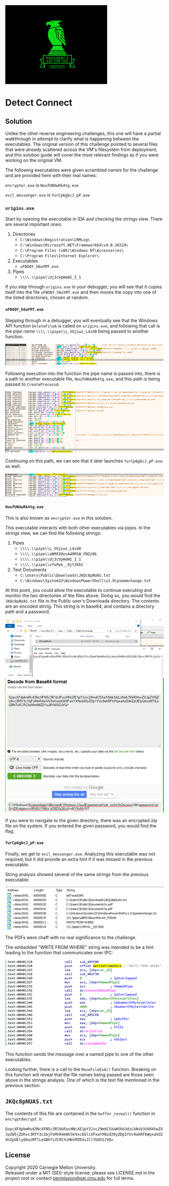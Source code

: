 <img src="../../../pc1-logo.png" height="250px">

# Detect Connect

## Solution

Unlike the other reverse engineering challenges, this one will have a partial walkthrough in attempt to clarify what is
happening between the executables. The original version of this challenge pointed to several files that were already
scattered across the VM's filesystem from deployment, and this solution guide will cover the most relevant findings as
if you were working on the original VM.

The following executables were given scrambled names for the challenge and are provided here with their real names:

`encrypter.exe` is `NoufUNUwRk4tg.exe`

`evil_messenger.exe` is `YurCp6gbcJ_pP.exe`

### `origins.exe`

Start by opening the executable in IDA and checking the strings view. There are several important ones:

1. Directories
    - `C:\Windows\Registration\CRMLog\`
    - `C:\Windows\Microsoft.NET\Framework64\v4.0.30319\`
    - `C:\Program Files (x86)\Windows NT\Accessories\`
    - `C:\Program Files\Internet Explorer\`
2. Executables
    - `uFBOQY_h6aYMT.exe`
3. Pipes
    - `\\\\.\\pipe\\Uj3cVpHeW1_I_1`

If you step through `origins.exe` in your debugger, you will see that it copies itself into the file `uFBOQY_h6aYMT.exe`
and then moves the copy into one of the listed directories, chosen at random.

#### `uFBOQY_h6aYMT.exe`

Stepping through in a debugger, you will eventually see that the Windows API function `DeleteFileA` is called on
`origins.exe`, and following that call is the pipe name `\\\\.\\pipe\\L_VGjLwz_L4zd8` being passed to another function.

<img src="deletefile.png">

Following execution into the function the pipe name is passed into, there is a path to another executable file,
`NoufUNUwRk4tg.exe`, and this path is being passed to `CreateProcessA`.

<img src="nouflaunch.png">

Continuing on this path, we can see that it later launches `YurCp6gbcJ_pP.exe` as well.

<img src="yurcpath.png">

#### `NoufUNUwRk4tg.exe`

This is also known as `encrypter.exe` in this solution.

This executable interacts with both other executables via pipes. In the strings view, we can find the following strings:

1. Pipes
    - `\\\\.\\pipe\\L_VGjLwz_L4zd8`
    - `\\\\.\\pipe\\aBMX38osA40M1W_FNZz0k`
    - `\\\\.\\pipe\\Uj3cVpHeW1_I_1`
    - `\\\\.\\pipe\\vfoPwk__OjY3XkC`
2. Text Documents
    - `C:\Users\Public\Downloads\JKQc8pNUAS.txt`
    - `C:\Windows\System32\WindowsPowerShell\v1.0\psmemchange.txt`

At this point, you could allow the executable to continue executing and monitor the two directories of the files above.
Doing so, you would find the `JKQc8pNUAS.txt` file in the Public user's Downloads directory. The contents are an
encoded string. This string is in base64, and contains a directory path and a password.

<img src="jkqfile.png">

<img src="base64decode.png">

If you were to navigate to the given directory, there was an encrypted zip file on the system. If you entered the given
password, you would find the flag.

#### `YurCp6gbcJ_pP.exe`

Finally, we get to `evil_messenger.exe`. Analyzing this executable was not required, but it did provide an extra hint if
it was missed in the previous executable.

String analysis showed several of the same strings from the previous executable:

<img src="messengerstrings.png">

The PDFs were chaff with no real significance to the challenge.

The embedded "WRITE FROM WHERE" string was intended to be a hint leading to the function that communicates over IPC:

<img src="writefromwhere.png">

This function sends the message over a named pipe to one of the other executables.

Looking further, there is a call to the `MoveFileExA()` function. Breaking on this function will reveal that the file
names being passed are those seen above in the strings analysis. One of which is the text file mentioned in the previous
section.

## `JKQc8pNUAS.txt`

The contents of this file are contained in the `buffer_reveal()` function in `encryptdecrypt.h`:

`QzpcXFdpbmRvd3NcXFN5c3RlbUFwcHNcXE1pY3Jvc29mdC5XaW5kb3dzLkNsb3VkRXhwZXJpZW5jZUhvc3RfY3c1bjFoMnR4eWV3eVxcbGliXFxwYXNzd29yZDp1YUc9akRFbWpxaXd2dnZpUElyQkozMTlLeGBhTzZCRChzMmtMZD1uJllYb052JVQ=`

## License
Copyright 2020 Carnegie Mellon University.  
Released under a MIT (SEI)-style license, please see LICENSE.md in the project root or contact permission@sei.cmu.edu for full terms.
